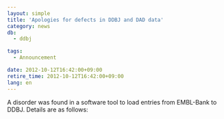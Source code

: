 ```yaml
---
layout: simple
title: 'Apologies for defects in DDBJ and DAD data'
category: news
db:
  - ddbj

tags:
  - Announcement

date: 2012-10-12T16:42:00+09:00
retire_time: 2012-10-12T16:42:00+09:00
lang: en
---
```


A disorder was found in a software tool to load entries from EMBL-Bank to DDBJ. Details are as follows:<br><br>

<ul>
